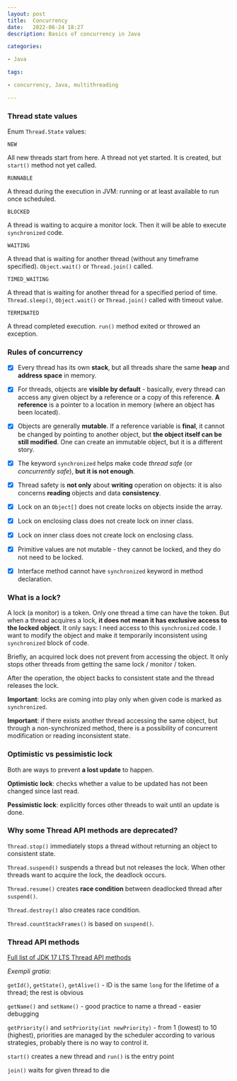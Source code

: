 ```yaml
---
layout: post
title:  Concurrency
date:   2022-06-24 18:27
description: Basics of concurrency in Java

categories:

- Java

tags:

- concurrency, Java, multithreading

---
```


### Thread state values 

Enum ```Thread.State``` values:

```NEW```

All new threads start from here. A thread not yet started. It is created, but ```start()``` method not yet called.

```RUNNABLE```

A thread during the execution in JVM: running or at least available to run once scheduled.

```BLOCKED```

A thread is waiting to acquire a monitor lock. Then it will be able to execute ```synchronized``` code.

```WAITING```

A thread that is waiting for another thread (without any timeframe specified). ```Object.wait()``` or ```Thread.join()``` called.

```TIMED_WAITING```

A thread that is waiting for another thread for a specified period of time. ```Thread.sleep()```,
```Object.wait()``` or ```Thread.join()``` called with timeout value.

```TERMINATED```

A thread completed execution. ```run()``` method exited or throwed an exception.

### Rules of concurrency

- [x] Every thread has its own **stack**, but all threads share the same **heap** and  **address space** in memory.

- [x] For threads, objects are **visible by default** - basically, every thread can access any given object by a reference or a copy of this reference. 
**A reference** is a pointer to a location in memory (where an object has been located).
- [x] Objects are generally **mutable**.  If a reference variable is **final**, it cannot be changed by pointing to another object, 
but **the object itself can be still modified**. One can create an immutable object, but it is a different story.
- [x] The keyword ```synchronized``` helps make code *thread safe* (or *concurrently safe*), **but it is not enough**.
- [x] Thread safety is **not only** about **writing** operation on objects: it is also concerns **reading** objects and data **consistency**.
- [x] Lock on an ```Object[]``` does not create locks on objects inside the array.
- [x] Lock on enclosing class does not create lock on inner class.
- [x] Lock on inner class does not create lock on enclosing class.
- [x] Primitive values are not mutable - they cannot be locked, and they do not need to be locked.
- [x] Interface method cannot have ```synchronized``` keyword in method declaration.

### What is a lock?

A lock (a monitor) is a token. Only one thread a time can have the token.
But when a thread acquires a lock, **it does not mean it has exclusive access to the locked object**. 
It only says: I need access to this ```synchronized``` code. I want to modify the object 
and make it temporarily inconsistent using ```synchronized``` block of code.

Briefly, an acquired lock does not prevent from accessing the object.
It only stops other threads from getting the same lock / monitor / token.

After the operation, the object backs to consistent state and the thread releases the lock.

**Important**: locks are coming into play only when given code is marked as ```synchronized```.

**Important**: if there exists another thread accessing the same object, but through a non-synchronized method,
there is a possibility of concurrent modification or reading inconsistent state.

### Optimistic vs pessimistic lock

Both are ways to prevent **a lost update** to happen.

**Optimistic lock**: checks whether a value to be updated has not been changed since last read.

**Pessimistic lock**: explicitly forces other threads to wait until an update is done.

### Why some Thread API methods are deprecated?

```Thread.stop()``` immediately stops a thread without returning an object to consistent state.

```Thread.suspend()``` suspends a thread but not releases the lock. When other threads want to acquire the lock, the deadlock occurs.

```Thread.resume()``` creates **race condition** between deadlocked thread after ```suspend()```.

```Thread.destroy()``` also creates race condition.

```Thread.countStackFrames()``` is based on ```suspend()```.

### Thread API methods

[Full list of JDK 17 LTS Thread API methods](https://cr.openjdk.java.net/~iris/se/17/latestSpec/api/java.base/java/lang/Thread.html)

*Exempli gratia*:

```getId()```, ```getState()```, ```getAlive()``` - ID is the same ```long``` for the lifetime of a thread; the rest is obvious

```getName()``` and ```setName()``` - good practice to name a thread - easier debugging

```getPriority()``` and ```setPriority(int newPriority)``` - from 1 (lowest) to 10 (highest), priorities are managed by the scheduler
according to various strategies, probably there is no way to control it.

```start()``` creates a new thread and ```run()``` is the entry point

```join()``` waits for given thread to die
